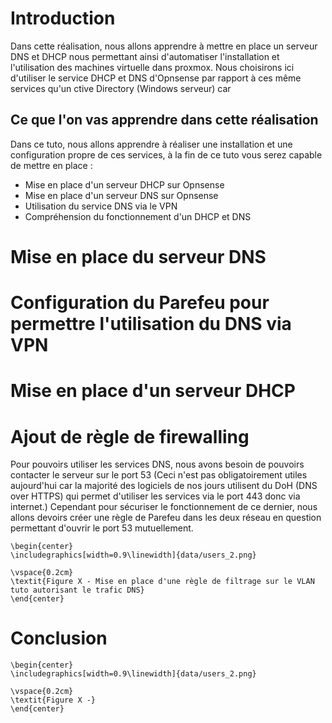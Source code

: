# Introduction

Dans cette réalisation, nous allons apprendre à mettre en place un serveur DNS et DHCP nous permettant ainsi d'automatiser l'installation et l'utilisation des machines virtuelle dans proxmox. Nous choisirons ici d'utiliser le service DHCP et DNS d'Opnsense par rapport à ces même services qu'un ctive Directory (Windows serveur) car 



## Ce que l'on vas apprendre dans cette réalisation

Dans ce tuto, nous allons apprendre à réaliser une installation et une configuration propre de ces services, à la fin de ce tuto vous serez capable de mettre en place : 

- Mise en place d'un serveur DHCP sur Opnsense
- Mise en place d'un serveur DNS sur Opnsense
- Utilisation du service DNS via le VPN
- Compréhension du fonctionnement d'un DHCP et DNS

# Mise en place du serveur DNS

# Configuration du Parefeu pour permettre l'utilisation du DNS via VPN 

# Mise en place d'un serveur DHCP

# Ajout de règle de firewalling

Pour pouvoirs utiliser les services DNS, nous avons besoin de pouvoirs contacter le serveur sur le port 53 (Ceci n'est pas obligatoirement utiles aujourd'hui car la majorité des logiciels de nos jours utilisent du DoH (DNS over HTTPS) qui permet d'utiliser les services via le port 443 donc via internet.) Cependant pour sécuriser le fonctionnement de ce dernier, nous allons devoirs créer une règle de Parefeu dans les deux réseau en question permettant d'ouvrir le port 53 mutuellement.

```{=latex}
\begin{center}
\includegraphics[width=0.9\linewidth]{data/users_2.png}

\vspace{0.2cm}
\textit{Figure X - Mise en place d'une règle de filtrage sur le VLAN tuto autorisant le trafic DNS}
\end{center}
```


# Conclusion



```{=latex}
\begin{center}
\includegraphics[width=0.9\linewidth]{data/users_2.png}

\vspace{0.2cm}
\textit{Figure X -}
\end{center}
```